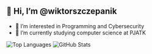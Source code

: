 <h2>👋 Hi, I’m @wiktorszczepanik</h2>

- 👀 I’m interested in Programming and Cybersecurity
- 🌱 I’m currently studying computer science at PJATK


![Top Languages](https://github-readme-stats.vercel.app/api/top-langs/?username=wiktorszczepanik&layout=compact&theme=dark&langs_count=4) 
![GitHub Stats](https://github-readme-stats.vercel.app/api/top-langs/?username=wiktorszczepanik&hide_progress=true&theme=dark&langs_count=20&hide=qmake,python,java,vba,c%2B%2B&custom_title=Other%20Languages)

<!---
<p align="center">
  <p align="center">👀 I’m interested in Programming and CTF's</p>
  <p align="center">🌱 I’m currently studying computer science</p>
</p>
<div align="left">
  <img src="https://github-readme-stats.vercel.app/api/top-langs/?username=wiktorszczepanik&layout=donut&theme=dark&langs_count=5" alt="Top Languages">
  <br><br>
  <img src="https://github-readme-stats.vercel.app/api/top-langs/?username=wiktorszczepanik&hide_progress=true&theme=dark&langs_count=20&hide=python,java,vba,sql,c%2B%2B&custom_title=Other%20Languages" alt="Other Languages">
</div>
<p align="center">
  <table>
    <tr>
      <td>
        <img src="https://github-readme-stats.vercel.app/api/top-langs/?username=wiktorszczepanik&layout=compact&theme=dark&langs_count=4" alt="Top Languages">
      </td>
      <td>
        <img src="https://github-readme-stats.vercel.app/api/top-langs/?username=wiktorszczepanik&hide_progress=true&theme=dark&langs_count=20&hide=qmake,python,java,vba,c%2B%2B&custom_title=Other%20Languages" alt="Other Languages">
      </td>
    </tr>
  </table>
</p>
![Top Languages](https://github-readme-stats.vercel.app/api/top-langs/?username=wiktorszczepanik&layout=donut-vertical&theme=dark&langs_count=6) 
![GitHub Stats](https://github-readme-stats.vercel.app/api/top-langs/?username=wiktorszczepanik&hide_progress=true&theme=dark&langs_count=20&hide=python,java,vba,sql,c%2B%2B,shell&custom_title=Other%20Languages)
![GitHub Stats](https://github-readme-stats.vercel.app/api/top-langs/?username=wiktorszczepanik&hide_progress=true&theme=dark&langs_count=20&hide=python,java,vba,sql,c%2B%2B,shell&custom_title=Other%20Languages)
--->
